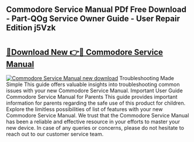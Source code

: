 ## Commodore Service Manual PDf Free Download - Part-QOg Service Owner Guide - User Repair Edition j5Vzk

# <h2><a href="http://bc71164.oget.top/?id=Commodore+Service+Manual">🔗Download New 👉🔴 Commodore Service Manual</a></h2>

[![Commodore Service Manual new download](https://i.imgur.com/5g1atiW.png)](http://bc71164.oget.top/?id=Commodore+Service+Manual)
Troubleshooting Made Simple This guide offers valuable insights into troubleshooting common issues with your new Commodore Service Manual. Important User Guide Commodore Service Manual for Parents This guide provides important information for parents regarding the safe use of this product for children. Explore the limitless possibilities of list of features with your new Commodore Service Manual. We trust that the Commodore Service Manual has been a reliable and effective resource in your efforts to master your new device. In case of any queries or concerns, please do not hesitate to reach out to our customer service team.
